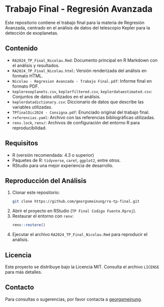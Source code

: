# Trabajo Final - Regresión Avanzada

Este repositorio contiene el trabajo final para la materia de Regresión Avanzada, centrado en el análisis de datos del telescopio Kepler para la detección de exoplanetas.

## Contenido

- `RA2024_TP_Final_Nicolau.Rmd`: Documento principal en R Markdown con el análisis y resultados.
- `RA2024_TP_Final_Nicolau.html`: Versión renderizada del análisis en formato HTML.
- `Nicolau - Regresion Avanzada - Trabajo Final.pdf`: Informe final en formato PDF.
- `keplerexoplanets.csv`, `keplerfiltered.csv`, `keplerdataestimated.csv`: Conjuntos de datos utilizados en el análisis.
- `keplerdatadictionary.csv`: Diccionario de datos que describe las variables utilizadas.
- `TPfinalDic2024 - Consigna.pdf`: Enunciado original del trabajo final.
- `referencias.yaml`: Archivo con las referencias bibliográficas utilizadas.
- `renv.lock`, `renv/`: Archivos de configuración del entorno R para reproducibilidad.

## Requisitos

- R (versión recomendada: 4.3 o superior)
- Paquetes de R: `tidyverse`, `caret`, `ggplot2`, entre otros.
- RStudio para una mejor experiencia de desarrollo.

## Reproducción del Análisis

1. Clonar este repositorio:
   ```bash
   git clone https://github.com/georgsmeinung/ra-tp-final.git
   ```
2. Abrir el proyecto en RStudio (`TP Final Codigo Fuente.Rproj`).
3. Restaurar el entorno con `renv`:
   ```R
   renv::restore()
   ```
4. Ejecutar el archivo `RA2024_TP_Final_Nicolau.Rmd` para reproducir el análisis.

## Licencia

Este proyecto se distribuye bajo la Licencia MIT. Consulta el archivo `LICENSE` para más detalles.

## Contacto

Para consultas o sugerencias, por favor contacta a [georgsmeinung](https://github.com/georgsmeinung).

